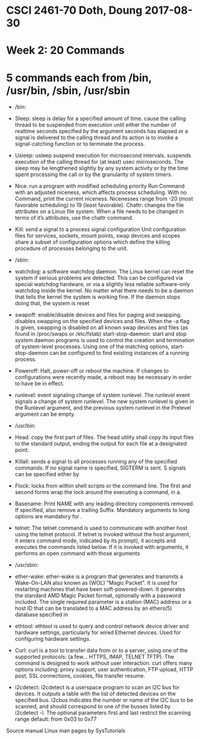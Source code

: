 # CSCI 2461-70 Doth, Doung 2017-08-30
# Week 2: 20 Commands

# 5 commands each from /bin, /usr/bin, /sbin, /usr/sbin

* /bin:
* Sleep: sleep is delay for a specified amount of time. cause the calling thread to be suspended from execution until either the number of realtime seconds specified by the argument seconds has elapsed or a signal is delivered to the calling thread and its action is to invoke a signal-catching function or to terminate the process.
*  Usleep: usleep suspend execution for microsecond intervals. suspends execution of the calling thread for (at least) usec microseconds. The sleep may be lengthened slightly by any system activity or by the time spent processing the call or by the granularity of system timers.  
* Nice: run a program with modified scheduling priority Run Command with an adjusted  niceness,  which  affects  process scheduling.  With no Command, print the current niceness. Nicenesses range from -20 (most favorable scheduling) to 19 (least favorable).
Chattr:  changes the file attributes on a Linux file system. When a file needs to be changed in terms of it’s attributes, use the chattr command.
* Kill: send a signal to a process signal configuration Unit configuration files for services, sockets, mount points, swap devices and scopes share a subset of configuration options which define the killing procedure of processes belonging to the unit.

* /sbin:
* watchdog: a software watchdog daemon. The Linux kernel can reset the system if serious problems are detected. This can be configured via special watchdog hardware, or via a slightly less reliable software-only watchdog inside the kernel. No matter what there needs to be a daemon that tells the kernel the system is working fine. If the daemon stops doing that, the system is reset
* swapoff: enable/disable devices and files for paging and swapping. disables swapping on the specified devices and files. When the -a flag is given, swapping is disabled on all known swap devices and files (as found in /proc/swaps or /etc/fstab)
start-stop-daemon: start and stop system daemon programs is used to control the creation and termination of system-level processes. Using one of the matching options, start-stop-daemon can be configured to find existing instances of a running process.
* Poweroff: Halt, power-off or reboot the machine. If changes to configurations were recently made, a reboot may be necessary in order to have be in effect.
* runlevel: event signaling change of system runlevel. The runlevel event signals a change of system runlevel. The new system runlevel is given in the Runlevel argument, and the 
previous system runlevel in the Prelevel argument can be empty.

* /usr/bin:
* Head: copy the first part of files. The head utility shall copy its input files to the standard output, ending the output for each file at a designated point.
* Killall:  sends a signal to all processes running any of the specified commands. If no signal name is specified, SIGTERM is sent. S signals can be specified either by 
* Flock:   locks from within shell scripts or the command line. The first and second forms wrap the lock around the executing a command, in a.
* Basename: Print NAME with any leading directory components removed. If specified, also remove a trailing Suffix. Mandatory arguments to long options are mandatory for .
* telnet: The telnet command is used to communicate with another host using the telnet protocol. If telnet is invoked without the host argument, it enters command mode, indicated by its prompt), it accepts and executes the commands listed below. If it is invoked with arguments, it performs an open command with those arguments

* /usr/sbin:
* ether-wake: ether-wake is a program that generates and transmits a Wake-On-LAN also known as (WOL) "Magic Packet". It is used for restarting machines that have been soft-powered-down. It generates the standard AMD Magic Packet format, optionally with a password included. The single required parameter is a station (MAC) address or a host ID that can be translated to a MAC address by an ethers(5) database specified in
* ethtool: ethtool is used to query and control network device driver and hardware settings, particularly for wired Ethernet devices. Used for configuring hardware settings.
* Curl: curl  is a tool to transfer data from or to a server, using one of the supported protocols: (a few… HTTPS, IMAP, TELNET TFTP). The command is designed to work without user interaction. curl offers many options including: proxy support, user authentication, FTP upload, HTTP post, SSL connections, cookies, file transfer resume. 

* i2cdetect: i2cdetect  is a userspace program to scan an I2C bus for devices. It outputs a table with the list of detected devices on the specified bus. i2cbus indicates the number or name of the I2C bus to be scanned, and should correspond to one of the busses listed by i2cdetect -l. The optional parameters first and last restrict the scanning range default: from 0x03 to 0x77



Source manual Linux man pages by SysTutorials
